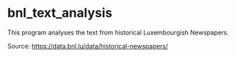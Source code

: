 # bnl_text_analysis
This program analyses the text from historical Luxembourgish Newspapers. 

Source: https://data.bnl.lu/data/historical-newspapers/
